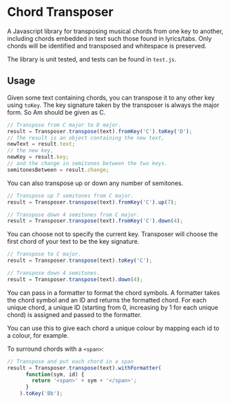 Chord Transposer
========

A Javascript library for transposing musical chords from one key to another,
including chords embedded in text such those found in lyrics/tabs.  Only chords
will be identified and transposed and whitespace is preserved.

The library is unit tested, and tests can be found in `test.js`.

## Usage

Given some text containing chords, you can transpose it to any other key using
`toKey`. The key signature taken by the transposer is always the major form. So
Am should be given as C.

```javascript
// Transpose from C major to D major.
result = Transposer.transpose(text).fromKey('C').toKey('D');
// The result is an object containing the new text,
newText = result.text;
// the new key,
newKey = result.key;
// and the change in semitones between the two keys.
semitonesBetween = result.change;
```

You can also transpose up or down any number of semitones.

```javascript
// Transpose up 7 semitones from C major.
result = Transposer.transpose(text).fromKey('C').up(7);

// Transpose down 4 semitones from C major.
result = Transposer.transpose(text).fromKey('C').down(4);
```

You can choose not to specify the current key. Transposer will choose the first
chord of your text to be the key signature.

```javascript
// Transpose to C major.
result = Transposer.transpose(text).toKey('C');

// Transpose down 4 semitones.
result = Transposer.transpose(text).down(4);
```

You can pass in a formatter to format the chord symbols. A formatter takes the
chord symbol and an ID and returns the formatted chord. For each unique chord, a
unique ID (starting from 0, increasing by 1 for each unique chord) is assigned
and passed to the formatter.

You can use this to give each chord a unique colour by mapping each id to a
colour, for example.

To surround chords with a `<span>`:

```javascript
// Transpose and put each chord in a span
result = Transposer.transpose(text).withFormatter(
      function(sym, id) {
        return '<span>' + sym + '</span>';
      }
    ).toKey('Bb');
```
